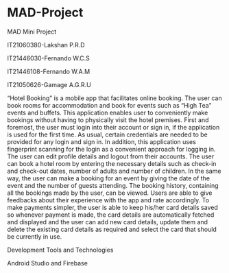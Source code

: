 # MAD-Project
MAD Mini Project

IT21060380-Lakshan P.R.D

IT21446030-Fernando W.C.S

IT21446108-Fernando W.A.M

IT21050626-Gamage A.G.R.U


“Hotel Booking” is a mobile app that facilitates online booking. The user can book rooms for accommodation and book for events such as “High Tea” events and buffets. This application enables user to conveniently make bookings without having to physically visit the hotel premises. First and foremost, the user must login into their account or sign in, if the application is used for the first time. As usual, certain credentials are needed to be provided for any login and sign in. In addition, this application uses fingerprint scanning for the login as a convenient approach for logging in. The user can edit profile details and logout from their accounts. The user can book a hotel room by entering the necessary details such as check-in and check-out dates, number of adults and number of children. In the same way, the user can make a booking for an event by giving the date of the event and the number of guests attending. The booking history, containing all the bookings made by the user, can be viewed. Users are able to give feedbacks about their experience with the app and rate accordingly. To make payments simpler, the user is able to keep his/her card details saved so whenever payment is made, the card details are automatically fetched and displayed and the user can add new card details, update them and delete the existing card details as required and select the card that should be currently in use.


Development Tools and Technologies

Android Studio and Firebase
